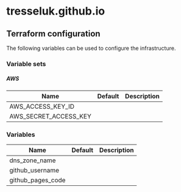 # tresseluk.github.io

## Terraform configuration

The following variables can be used to configure the infrastructure.

### Variable sets

##### AWS

| Name                  | Default | Description |
| --------------------- | ------- | ----------- |
| AWS_ACCESS_KEY_ID     |         |
| AWS_SECRET_ACCESS_KEY |         |

### Variables

| Name              | Default | Description |
| ----------------- | ------- | ----------- |
| dns_zone_name     |         |
| github_username   |         |
| github_pages_code |         |
